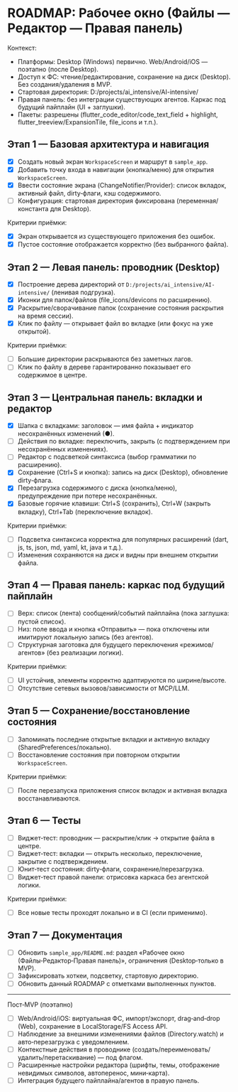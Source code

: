 # ROADMAP: Рабочее окно (Файлы — Редактор — Правая панель)

Контекст:
- Платформы: Desktop (Windows) первично. Web/Android/iOS — поэтапно (после Desktop).
- Доступ к ФС: чтение/редактирование, сохранение на диск (Desktop). Без создания/удаления в MVP.
- Стартовая директория: D:/projects/ai_intensive/AI-intensive/
- Правая панель: без интеграции существующих агентов. Каркас под будущий пайплайн (UI + заглушки).
- Пакеты: разрешены (flutter_code_editor/code_text_field + highlight, flutter_treeview/ExpansionTile, file_icons и т.п.).

## Этап 1 — Базовая архитектура и навигация
- [x] Создать новый экран `WorkspaceScreen` и маршрут в `sample_app`.
- [x] Добавить точку входа в навигации (кнопка/меню) для открытия `WorkspaceScreen`.
- [x] Ввести состояние экрана (ChangeNotifier/Provider): список вкладок, активный файл, dirty‑флаги, кэш содержимого.
 - [ ] Конфигурация: стартовая директория фиксирована (переменная/константа для Desktop). 

Критерии приёмки:
- [x] Экран открывается из существующего приложения без ошибок.
- [x] Пустое состояние отображается корректно (без выбранного файла).

## Этап 2 — Левая панель: проводник (Desktop)
- [x] Построение дерева директорий от `D:/projects/ai_intensive/AI-intensive/` (ленивая подгрузка).
- [x] Иконки для папок/файлов (file_icons/devicons по расширению).
- [x] Раскрытие/сворачивание папок (сохранение состояния раскрытия на время сессии).
- [x] Клик по файлу — открывает файл во вкладке (или фокус на уже открытой).

Критерии приёмки:
- [ ] Большие директории раскрываются без заметных лагов.
- [ ] Клик по файлу в дереве гарантированно показывает его содержимое в центре.

## Этап 3 — Центральная панель: вкладки и редактор
- [x] Шапка с вкладками: заголовок — имя файла + индикатор несохранённых изменений (●).
 - [ ] Действия по вкладке: переключить, закрыть (с подтверждением при несохранённых изменениях).
 - [ ] Редактор с подсветкой синтаксиса (выбор грамматики по расширению).
 - [x] Сохранение (Ctrl+S и кнопка): запись на диск (Desktop), обновление dirty‑флага.
 - [x] Перезагрузка содержимого с диска (кнопка/меню), предупреждение при потере несохранённых.
 - [x] Базовые горячие клавиши: Ctrl+S (сохранить), Ctrl+W (закрыть вкладку), Ctrl+Tab (переключение вкладок).

Критерии приёмки:
- [ ] Подсветка синтаксиса корректна для популярных расширений (dart, js, ts, json, md, yaml, kt, java и т.д.).
- [ ] Изменения сохраняются на диск и видны при внешнем открытии файла.

## Этап 4 — Правая панель: каркас под будущий пайплайн
- [ ] Верх: список (лента) сообщений/событий пайплайна (пока заглушка: пустой список).
- [ ] Низ: поле ввода и кнопка «Отправить» — пока отключены или имитируют локальную запись (без агентов).
- [ ] Структурная заготовка для будущего переключения «режимов/агентов» (без реализации логики).

Критерии приёмки:
- [ ] UI устойчив, элементы корректно адаптируются по ширине/высоте.
- [ ] Отсутствие сетевых вызовов/зависимости от MCP/LLM.

## Этап 5 — Сохранение/восстановление состояния
- [ ] Запоминать последние открытые вкладки и активную вкладку (SharedPreferences/локально).
- [ ] Восстановление состояния при повторном открытии `WorkspaceScreen`.

Критерии приёмки:
- [ ] После перезапуска приложения список вкладок и активная вкладка восстанавливаются.

## Этап 6 — Тесты
- [ ] Виджет‑тест: проводник — раскрытие/клик → открытие файла в центре.
- [ ] Виджет‑тест: вкладки — открыть несколько, переключение, закрытие с подтверждением.
- [ ] Юнит‑тест состояния: dirty‑флаги, сохранение/перезагрузка.
- [ ] Виджет‑тест правой панели: отрисовка каркаса без агентской логики.

Критерии приёмки:
- [ ] Все новые тесты проходят локально и в CI (если применимо).

## Этап 7 — Документация
- [ ] Обновить `sample_app/README.md`: раздел «Рабочее окно (Файлы‑Редактор‑Правая панель)», ограничения (Desktop‑только в MVP).
- [ ] Зафиксировать хоткеи, подсветку, стартовую директорию.
- [ ] Обновить данный ROADMAP с отметками выполненных пунктов.

---

Пост‑MVP (поэтапно)
- [ ] Web/Android/iOS: виртуальная ФС, импорт/экспорт, drag‑and‑drop (Web), сохранение в LocalStorage/FS Access API.
- [ ] Наблюдение за внешними изменениями файлов (Directory.watch) и авто‑перезагрузка с уведомлением.
- [ ] Контекстные действия в проводнике (создать/переименовать/удалить/перетаскивание) — под флагом.
- [ ] Расширенные настройки редактора (шрифты, темы, отображение невидимых символов, автоперенос, мини‑карта).
- [ ] Интеграция будущего пайплайна/агентов в правую панель.
